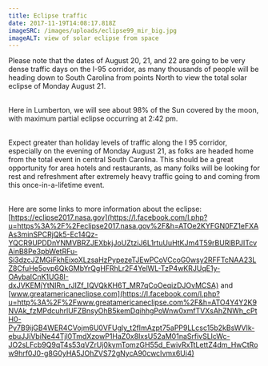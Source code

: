 ```yaml
---
title: Eclipse traffic
date: 2017-11-19T14:08:17.818Z
imageSRC: /images/uploads/eclipse99_mir_big.jpg
imageALT: view of solar eclipse from space
---
```

Please note that the dates of August 20, 21, and 22 are going to be very dense traffic days on the I-95 corridor, as many thousands of people will be heading down to South Carolina from points North to view the total solar eclipse of Monday August 21.

\
Here in Lumberton, we will see about 98% of the Sun covered by the moon, with maximum partial eclipse occurring at 2:42 pm.

\
Expect greater than holiday levels of traffic along the I 95 corridor, especially on the evening of Monday August 21, as folks are headed home from the total event in central South Carolina. This should be a great opportunity for area hotels and restaurants, as many folks will be looking for rest and refreshment after extremely heavy traffic going to and coming from this once-in-a-lifetime event.

\
Here are some links to more information about the eclipse: [https://eclipse2017.nasa.gov](https://l.facebook.com/l.php?u=https%3A%2F%2Feclipse2017.nasa.gov%2F&h=ATOe2KYFGN0FZ1eFXAAs3minSPCRjQk5-Ec14Qz-YQCR9UPDDnYNMVBRZJEXbkjJoUZtziJ6L1rtuUuHtKJm4T59rBURlBPJITcvAinB8Pe3pbWetRFu-Si3dzcJZMGiFkhEixoXLzsaHzPypezeTJEwPCoVCcoG0wsy2RFFTcNAA23LZ8CfuHe5ovp6QkGMbYrQgHFRhLr2F4YelWL-TzP4wKRJUqE1y-OAybaICnK1UG8I-dxJVKEMjYtNIRn_rJIZf_IQVQkKH6T_MR7qCoOeqizDJOvMCSA) and [www.greatamericaneclipse.com](https://l.facebook.com/l.php?u=http%3A%2F%2Fwww.greatamericaneclipse.com%2F&h=ATO4Y4Y2K9NVAk_fzMPdcuhrlUFZBnsyOhB5kemDqihhgPoWnw0xmfTVXsAhZNWh_cPtH0-Py7B9ijGB4WER4CVojm6U0VFUgly_t2fImAzpt75aPP9LLcsc15b2kBsWVIk-ebuJJiVbiNe44Tjl0TmdXzowP1HaZ0x8IxsU52aM01naSrfivSLlcWc-JO2sLFcb9Q9qT4s53qVZrUj0kymTomzGH55d_EwivRxTtLettZ4dm_HwCtRow9hrf0J0-g8G0yHA5JOhZVS72gNycA90cwcIvmx6Ui4)
